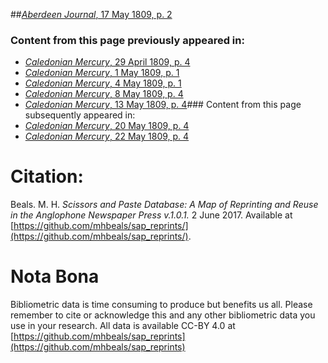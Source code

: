 ##[*Aberdeen Journal*, 17 May 1809, p. 2](https://mhbeals.github.io/sap_html/Aberdeen-Journal/Aberdeen-Journal-17-May-1809-p-2)

### Content from this page previously appeared in:
+ [*Caledonian Mercury*, 29 April 1809, p. 4](https://mhbeals.github.io/sap_html/Caledonian-Mercury/Caledonian-Mercury-29-April-1809-p-4)
+ [*Caledonian Mercury*, 1 May 1809, p. 1](https://mhbeals.github.io/sap_html/Caledonian-Mercury/Caledonian-Mercury-1-May-1809-p-1)
+ [*Caledonian Mercury*, 4 May 1809, p. 1](https://mhbeals.github.io/sap_html/Caledonian-Mercury/Caledonian-Mercury-4-May-1809-p-1)
+ [*Caledonian Mercury*, 8 May 1809, p. 4](https://mhbeals.github.io/sap_html/Caledonian-Mercury/Caledonian-Mercury-8-May-1809-p-4)
+ [*Caledonian Mercury*, 13 May 1809, p. 4](https://mhbeals.github.io/sap_html/Caledonian-Mercury/Caledonian-Mercury-13-May-1809-p-4)### Content from this page subsequently appeared in:
+ [*Caledonian Mercury*, 20 May 1809, p. 4](https://mhbeals.github.io/sap_html/Caledonian-Mercury/Caledonian-Mercury-20-May-1809-p-4)
+ [*Caledonian Mercury*, 22 May 1809, p. 4](https://mhbeals.github.io/sap_html/Caledonian-Mercury/Caledonian-Mercury-22-May-1809-p-4)
                    
# Citation: 

Beals. M. H. *Scissors and Paste Database: A Map of Reprinting and Reuse in the Anglophone Newspaper Press v.1.0.1.* 2 June 2017. Available at [https://github.com/mhbeals/sap_reprints/](https://github.com/mhbeals/sap_reprints/). 
                    
# Nota Bona

Bibliometric data is time consuming to produce but benefits us all. Please remember to cite or acknowledge this and any other bibliometric data you use in your research. All data is available CC-BY 4.0 at [https://github.com/mhbeals/sap_reprints](https://github.com/mhbeals/sap_reprints)